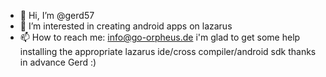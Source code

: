 - 👋 Hi, I’m @gerd57
- 👀 I’m interested in creating android apps on lazarus
- 📫 How to reach me: info@go-orpheus.de
i'm glad to get some help installing the appropriate lazarus ide/cross compiler/android sdk
thanks in advance
Gerd :)
